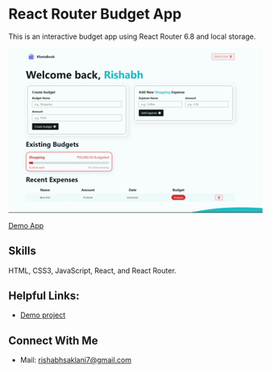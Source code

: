 # React Router Budget App

This is an interactive budget app using React Router 6.8 and local storage.

![Homepage preview of demo page](assets/App-preview.png)

[Demo App](https://khata-book-by-rishabhsaklani.netlify.app/)

## Skills 
HTML, CSS3, JavaScript, React, and React Router. 

## Helpful Links:
- [Demo project](https://khata-book-by-rishabhsaklani.netlify.app/)

## Connect With Me
- Mail: rishabhsaklani7@gmail.com
